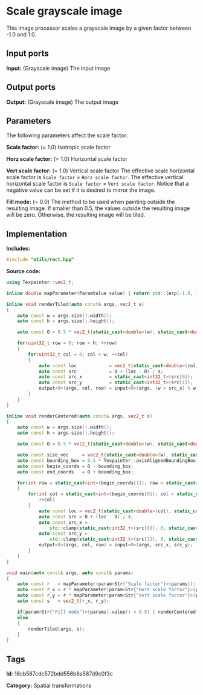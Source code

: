 # Scale grayscale image

This image processor scales a grayscale image by a given factor between -1.0 and 1.0.

## Input ports

__Input:__ (Grayscale image) The input image

## Output ports

__Output:__ (Grayscale image) The output image

## Parameters

The following parameters affect the scale factor:

__Scale factor:__ (= 1.0) Isotropic scale factor

__Horz scale factor:__ (= 1.0) Horizontal scale factor

__Vert scale factor:__ (= 1.0) Vertical scale factor The effective scale horizontal scale factor is `Scale factor` × `Horz scale factor`. The effective vertical horizontal scale factor is `Scale factor` × `Vert scale factor`. Notice that a negative value can be set if it is desired to mirror the image.

__Fill mode:__ (= 0.0) The method to be used when painting outside the resulting image. If smaller than 0.5, the values outside the resulting image will be zero. Otherwise, the resulting image will be tiled.

## Implementation

__Includes:__ 

```c++
#include "utils/rect.hpp"
```

__Source code:__ 

```c++
using Texpainter::vec2_t;

inline double mapParameter(ParamValue value) { return std::lerp(-1.0, 1.0, value.value()); }

inline void renderTiled(auto const& args, vec2_t s)
{
	auto const w = args.size().width();
	auto const h = args.size().height();

	auto const O = 0.5 * vec2_t{static_cast<double>(w), static_cast<double>(h)};

	for(uint32_t row = 0; row < h; ++row)
	{
		for(uint32_t col = 0; col < w; ++col)
		{
			auto const loc            = vec2_t{static_cast<double>(col), static_cast<double>(row)};
			auto const src            = O + (loc - O) / s;
			auto const src_x          = static_cast<int32_t>(src[0]);
			auto const src_y          = static_cast<int32_t>(src[1]);
			output<0>(args, col, row) = input<0>(args, (w + src_x) % w, (h + src_y) % h);
		}
	}
}

inline void renderCentered(auto const& args, vec2_t s)
{
	auto const w = args.size().width();
	auto const h = args.size().height();

	auto const O = 0.5 * vec2_t{static_cast<double>(w), static_cast<double>(h)};

	auto const size_vec     = vec2_t{static_cast<double>(w), static_cast<double>(h)};
	auto const bounding_box = 0.5 * Texpainter::axisAlignedBoundingBox(s * size_vec);
	auto const begin_coords = O - bounding_box;
	auto const end_coords   = O + bounding_box;

	for(int row = static_cast<int>(begin_coords[1]); row < static_cast<int>(end_coords[1]); ++row)
	{
		for(int col = static_cast<int>(begin_coords[0]); col < static_cast<int>(end_coords[0]);
		    ++col)
		{
			auto const loc = vec2_t{static_cast<double>(col), static_cast<double>(row)};
			auto const src = O + (loc - O) / s;
			auto const src_x =
			    std::clamp(static_cast<int32_t>(src[0]), 0, static_cast<int32_t>(w - 1));
			auto const src_y =
			    std::clamp(static_cast<int32_t>(src[1]), 0, static_cast<int32_t>(h - 1));
			output<0>(args, col, row) = input<0>(args, src_x, src_y);
		}
	}
}

void main(auto const& args, auto const& params)
{
	auto const r   = mapParameter(param<Str{"Scale factor"}>(params));
	auto const r_x = r * mapParameter(param<Str{"Horz scale factor"}>(params));
	auto const r_y = r * mapParameter(param<Str{"Vert scale factor"}>(params));
	auto const s   = vec2_t{r_x, r_y};

	if(param<Str{"Fill mode"}>(params).value() < 0.5) { renderCentered(args, s); }
	else
	{
		renderTiled(args, s);
	}
}
```

## Tags

__Id:__ 18cb587cdc572bdd556b8a587d9c0f3c

__Category:__ Spatial transformations